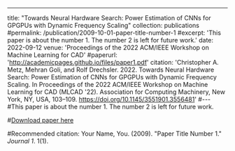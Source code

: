 ---
title: "Towards Neural Hardware Search: Power Estimation of CNNs for GPGPUs with Dynamic Frequency Scaling"
collection: publications
#permalink: /publication/2009-10-01-paper-title-number-1
#excerpt: 'This paper is about the number 1. The number 2 is left for future work.'
date: 2022-09-12
venue: 'Proceedings of the 2022 ACM/IEEE Workshop on Machine Learning for CAD'
#paperurl: 'http://academicpages.github.io/files/paper1.pdf'
citation: 'Christopher A. Metz, Mehran Goli, and Rolf Drechsler. 2022. Towards Neural Hardware Search: Power Estimation of CNNs for GPGPUs with Dynamic Frequency Scaling. In Proceedings of the 2022 ACM/IEEE Workshop on Machine Learning for CAD (MLCAD '22). Association for Computing Machinery, New York, NY, USA, 103–109. https://doi.org/10.1145/3551901.3556481'
#---
#This paper is about the number 1. The number 2 is left for future work.

#[Download paper here](http://academicpages.github.io/files/paper1.pdf)

#Recommended citation: Your Name, You. (2009). "Paper Title Number 1." <i>Journal 1</i>. 1(1).